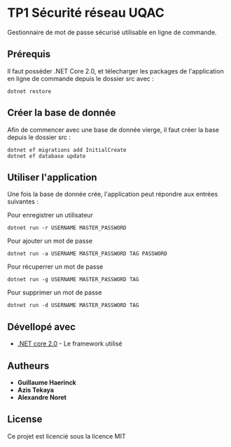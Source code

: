 # TP1 Sécurité réseau UQAC

Gestionnaire de mot de passe sécurisé utilisable en ligne de commande.

## Prérequis

Il faut posséder .NET Core 2.0, et télecharger les packages de l'application en ligne de commande depuis le dossier src avec :
```
dotnet restore
```

## Créer la base de donnée

Afin de commencer avec une base de donnée vierge, il faut créer la base depuis le dossier src :

```
dotnet ef migrations add InitialCreate
dotnet ef database update
```

## Utiliser l'application

Une fois la base de donnée crée, l'application peut répondre aux entrées suivantes :

Pour enregistrer un utilisateur
```
dotnet run -r USERNAME MASTER_PASSWORD
```

Pour ajouter un mot de passe
```
dotnet run -a USERNAME MASTER_PASSWORD TAG PASSWORD
```

Pour récuperrer un mot de passe
```
dotnet run -g USERNAME MASTER_PASSWORD TAG
```

Pour supprimer un mot de passe
```
dotnet run -d USERNAME MASTER_PASSWORD TAG
```

## Dévellopé avec

* [.NET core 2.0](https://www.microsoft.com/net/learn/get-started/windows) - Le framework utilisé

## Autheurs

* **Guillaume Haerinck** 
* **Azis Tekaya**
* **Alexandre Noret**

## License

Ce projet est licencié sous la licence MIT
